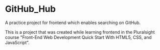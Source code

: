 # GitHub_Hub
A practice project for frontend which enables searching on GitHub.

This is a project that was created while learning frontend in the Pluralsight course "Front-End Web Development Quick Start With HTML5, CSS, and JavaScript".

